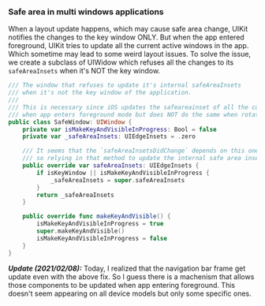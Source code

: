 ### Safe area in multi windows applications

When a layout update happens, which may cause safe area change, UIKit notifies the changes 
to the key window ONLY. But when the app entered foreground, UIKit tries to update 
all the current active windows in the app. Which sometime may lead to some weird layout issues.
To solve the issue, we create a subclass of UIWidow which refuses all the changes to its 
`safeAreaInsets` when it's NOT the key window.

```Swift
/// The window that refuses to update it's internal safeAreaInsets
/// when it's not the key window of the application.
///
/// This is necessary since iOS updates the safeareainset of all the current active windows
/// when app enters foreground mode but does NOT do the same when rotation in foreground.
public class SafeWindow: UIWindow {
    private var isMakeKeyAndVisibleInProgress: Bool = false
    private var _safeAreaInsets: UIEdgeInsets = .zero

    /// It seems that the `safeAreaInsetsDidChange` depends on this one to detect changes,
    /// so relying in that method to update the internal safe area insets may not work as expected.
    public override var safeAreaInsets: UIEdgeInsets {
        if isKeyWindow || isMakeKeyAndVisibleInProgress {
            _safeAreaInsets = super.safeAreaInsets
        }
        return _safeAreaInsets
    }

    public override func makeKeyAndVisible() {
        isMakeKeyAndVisibleInProgress = true
        super.makeKeyAndVisible()
        isMakeKeyAndVisibleInProgress = false
    }
}
```

___Update (2021/02/08):___
Today, I realized that the navigation bar frame get update even with the above fix.
So I guess there is a machenism that allows those components to be updated when app entering foreground.
This doesn't seem appearing on all device models but only some specific ones.
